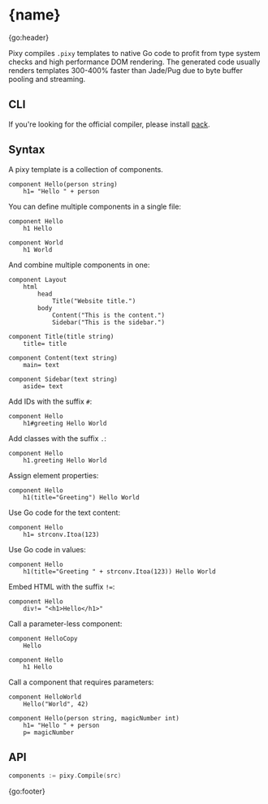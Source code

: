 # {name}

{go:header}

Pixy compiles `.pixy` templates to native Go code to profit from type system checks and high performance DOM rendering.
The generated code usually renders templates 300-400% faster than Jade/Pug due to byte buffer pooling and streaming.

## CLI

If you're looking for the official compiler, please install [pack](https://github.com/aerogo/pack).

## Syntax

A pixy template is a collection of components.

```jade
component Hello(person string)
	h1= "Hello " + person
```

You can define multiple components in a single file:

```jade
component Hello
	h1 Hello

component World
	h1 World
```

And combine multiple components in one:

```jade
component Layout
	html
		head
			Title("Website title.")
		body
			Content("This is the content.")
			Sidebar("This is the sidebar.")

component Title(title string)
	title= title

component Content(text string)
	main= text

component Sidebar(text string)
	aside= text
```

Add IDs with the suffix `#`:

```jade
component Hello
	h1#greeting Hello World
```

Add classes with the suffix `.`:

```jade
component Hello
	h1.greeting Hello World
```

Assign element properties:

```jade
component Hello
	h1(title="Greeting") Hello World
```

Use Go code for the text content:

```jade
component Hello
	h1= strconv.Itoa(123)
```

Use Go code in values:

```jade
component Hello
	h1(title="Greeting " + strconv.Itoa(123)) Hello World
```

Embed HTML with the suffix `!=`:

```jade
component Hello
	div!= "<h1>Hello</h1>"
```

Call a parameter-less component:

```jade
component HelloCopy
	Hello

component Hello
	h1 Hello
```

Call a component that requires parameters:

```jade
component HelloWorld
	Hello("World", 42)

component Hello(person string, magicNumber int)
	h1= "Hello " + person
	p= magicNumber
```

## API

```go
components := pixy.Compile(src)
```

{go:footer}
